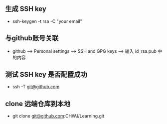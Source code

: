 ## 生成 SSH key
- ssh-keygen -t rsa -C "your email"

## 与github账号关联
- github --> Personal settings --> SSH and GPG keys --> 输入 id_rsa.pub 中的内容

## 测试 SSH key 是否配置成功
- ssh -T git@github.com

## clone 远端仓库到本地
- git clone git@github.com:CHWJ/Learning.git